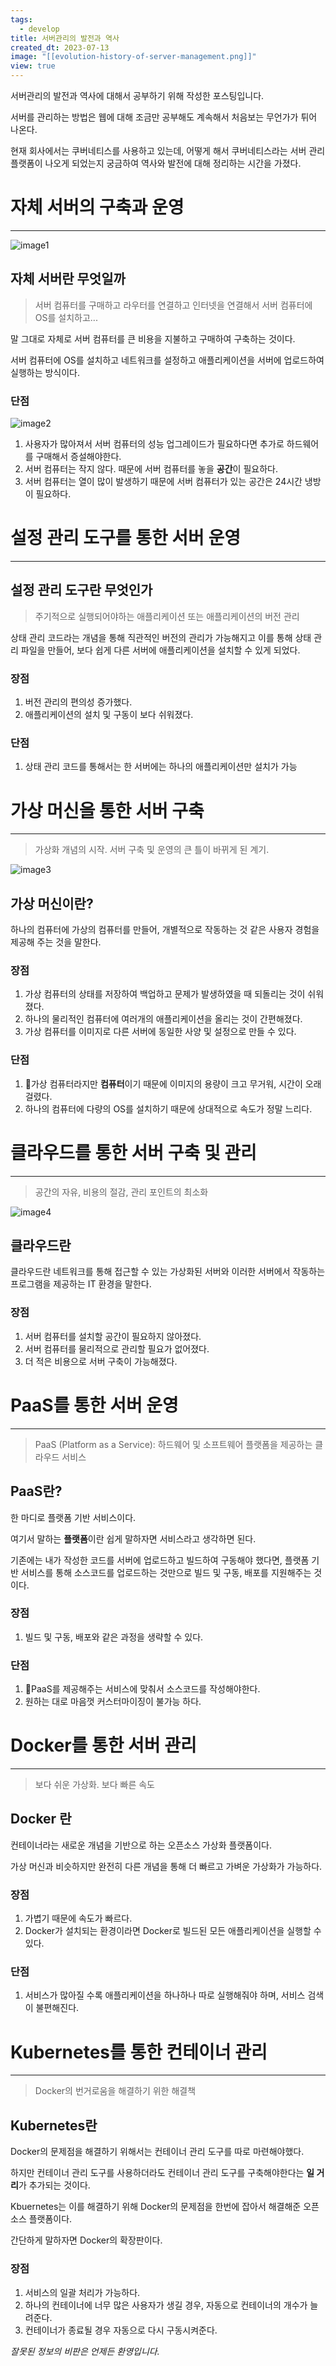 ```yaml
---
tags:
  - develop
title: 서버관리의 발전과 역사
created_dt: 2023-07-13
image: "[[evolution-history-of-server-management.png]]"
view: true
---
```

서버관리의 발전과 역사에 대해서 공부하기 위해 작성한 포스팅입니다.

서버를 관리하는 방법은 웹에 대해 조금만 공부해도 계속해서 처음보는 무언가가 튀어 나온다.

현재 회사에서는 쿠버네티스를 사용하고 있는데, 어떻게 해서 쿠버네티스라는 서버 관리 플랫폼이 나오게 되었는지 궁금하여 역사와 발전에 대해 정리하는 시간을 가졌다.

# 자체 서버의 구축과 운영

---

![image1](evolution-history-of-server-management-1.png)

## 자체 서버란 무엇일까

> 서버 컴퓨터를 구매하고 라우터를 연결하고 인터넷을 연결해서 서버 컴퓨터에 OS를 설치하고...

말 그대로 자체로 서버 컴퓨터를 큰 비용을 지불하고 구매하여 구축하는 것이다.

서버 컴퓨터에 OS를 설치하고 네트워크를 설정하고 애플리케이션을 서버에 업로드하여 실행하는 방식이다.

### 단점

![image2](evolution-history-of-server-management-2.png)

1. 사용자가 많아져서 서버 컴퓨터의 성능 업그레이드가 필요하다면 추가로 하드웨어를 구매해서 증설해야한다.
2. 서버 컴퓨터는 작지 않다. 때문에 서버 컴퓨터를 놓을 **공간**이 필요하다.
3. 서버 컴퓨터는 열이 많이 발생하기 때문에 서버 컴퓨터가 있는 공간은 24시간 냉방이 필요하다.

# 설정 관리 도구를 통한 서버 운영

---

## 설정 관리 도구란 무엇인가

> 주기적으로 실행되어야하는 애플리케이션 또는 애플리케이션의 버전 관리

상태 관리 코드라는 개념을 통해 직관적인 버전의 관리가 가능해지고 이를 통해 상태 관리 파일을 만들어, 보다 쉽게 다른 서버에 애플리케이션을 설치할 수 있게 되었다.

### 장점

1. 버전 관리의 편의성 증가했다.
2. 애플리케이션의 설치 및 구동이 보다 쉬워졌다.

### 단점

1. 상태 관리 코드를 통해서는 한 서버에는 하나의 애플리케이션만 설치가 가능

# 가상 머신을 통한 서버 구축

---

> 가상화 개념의 시작. 서버 구축 및 운영의 큰 틀이 바뀌게 된 계기.

![image3](evolution-history-of-server-management-3.png)

## 가상 머신이란?

하나의 컴퓨터에 가상의 컴퓨터를 만들어, 개별적으로 작동하는 것 같은 사용자 경험을 제공해 주는 것을 말한다.

### 장점

1. 가상 컴퓨터의 상태를 저장하여 백업하고 문제가 발생하였을 때 되돌리는 것이 쉬워졌다.
2. 하나의 물리적인 컴퓨터에 여러개의 애플리케이션을 올리는 것이 간편해졌다.
3. 가상 컴퓨터를 이미지로 다른 서버에 동일한 사양 및 설정으로 만들 수 있다.

### 단점

1. 가상 컴퓨터라지만 **컴퓨터**이기 때문에 이미지의 용량이 크고 무거워, 시간이 오래걸렸다.
2. 하나의 컴퓨터에 다량의 OS를 설치하기 때문에 상대적으로 속도가 정말 느리다.

# 클라우드를 통한 서버 구축 및 관리

---

> 공간의 자유, 비용의 절감, 관리 포인트의 최소화

![image4](evolution-history-of-server-management-4.png)

## 클라우드란

클라우드란 네트워크를 통해 접근할 수 있는 가상화된 서버와 이러한 서버에서 작동하는 프로그램을 제공하는 IT 환경을 말한다.

### 장점

1. 서버 컴퓨터를 설치할 공간이 필요하지 않아졌다.
2. 서버 컴퓨터를 물리적으로 관리할 필요가 없어졌다.
3. 더 적은 비용으로 서버 구축이 가능해졌다.

# PaaS를 통한 서버 운영

---

> PaaS (Platform as a Service): 하드웨어 및 소프트웨어 플랫폼을 제공하는 클라우드 서비스

## PaaS란?

한 마디로 플랫폼 기반 서비스이다.

여기서 말하는 **플랫폼**이란 쉽게 말하자면 서비스라고 생각하면 된다.

기존에는 내가 작성한 코드를 서버에 업로드하고 빌드하여 구동해야 했다면, 플랫폼 기반 서비스를 통해 소스코드를 업로드하는 것만으로 빌드 및 구동, 배포를 지원해주는 것이다.

### 장점

1. 빌드 및 구동, 배포와 같은 과정을 생략할 수 있다.

### 단점

1. PaaS를 제공해주는 서비스에 맞춰서 소스코드를 작성해야한다.
2. 원하는 대로 마음껏 커스터마이징이 불가능 하다.

# Docker를 통한 서버 관리

---

> 보다 쉬운 가상화. 보다 빠른 속도

## Docker 란

컨테이너라는 새로운 개념을 기반으로 하는 오픈소스 가상화 플랫폼이다.

가상 머신과 비슷하지만 완전히 다른 개념을 통해 더 빠르고 가벼운 가상화가 가능하다.

### 장점

1. 가볍기 때문에 속도가 빠르다.
2. Docker가 설치되는 환경이라면 Docker로 빌드된 모든 애플리케이션을 실행할 수 있다.

### 단점

1. 서비스가 많아질 수록 애플리케이션을 하나하나 따로 실행해줘야 하며, 서비스 검색이 불편해진다.

# Kubernetes를 통한 컨테이너 관리

---

> Docker의 번거로움을 해결하기 위한 해결책

## Kubernetes란

Docker의 문제점을 해결하기 위해서는 컨테이너 관리 도구를 따로 마련해야했다.

하지만 컨테이너 관리 도구를 사용하더라도 컨테이너 관리 도구를 구축해야한다는 **일 거리**가 추가되는 것이다.

Kbuernetes는 이를 해결하기 위해 Docker의 문제점을 한번에 잡아서 해결해준 오픈소스 플랫폼이다.

간단하게 말하자면 Docker의 확장판이다.

### 장점

1. 서비스의 일괄 처리가 가능하다.
2. 하나의 컨테이너에 너무 많은 사용자가 생길 경우, 자동으로 컨테이너의 개수가 늘려준다.
3. 컨테이너가 종료될 경우 자동으로 다시 구동시켜준다.

*잘못된 정보의 비판은 언제든 환영입니다.*